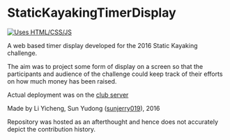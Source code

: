 # StaticKayakingTimerDisplay

[![Uses HTML/CSS/JS](https://img.shields.io/badge/Uses-HTML&sol;CSS&sol;JS-brightgreen.svg?style=for-the-badge)](//shields.io/)

A web based timer display developed for the 2016 Static Kayaking challenge.

The aim was to project some form of display on a screen so that the participants and audience of the challenge could keep track of their efforts on how much money has been raised.

Actual deployment was on the [club server](https://infocommsociety.com/~yicheng/24hrkayak/)

Made by Li Yicheng, Sun Yudong ([sunjerry019](//github.com/sunjerry019)), 2016

Repository was hosted as an afterthought and hence does not accurately depict the contribution history.



